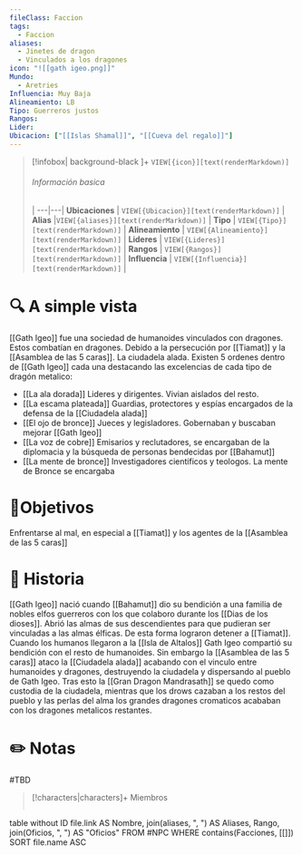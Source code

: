 ```yaml
---
fileClass: Faccion
tags:
  - Faccion
aliases:
  - Jinetes de dragon
  - Vinculados a los dragones
icon: "![[gath igeo.png]]"
Mundo:
  - Aretries
Influencia: Muy Baja
Alineamiento: LB
Tipo: Guerreros justos
Rangos: 
Lider: 
Ubicacion: ["[[Islas Shamal]]", "[[Cueva del regalo]]"]
---
```



> [!infobox| background-black ]+
`VIEW[{icon}][text(renderMarkdown)]`
> ###### Información basica
>  |
> ---|---|
>  **Ubicaciones** | `VIEW[{Ubicacion}][text(renderMarkdown)]` |
> **Alias** |`VIEW[{aliases}][text(renderMarkdown)]` |
> **Tipo** | `VIEW[{Tipo}][text(renderMarkdown)]` |
> **Alineamiento** | `VIEW[{Alineamiento}][text(renderMarkdown)]` |
> **Lideres** | `VIEW[{Lideres}][text(renderMarkdown)]` |
> **Rangos** | `VIEW[{Rangos}][text(renderMarkdown)]` |
> **Influencia** | `VIEW[{Influencia}][text(renderMarkdown)]` |
> 




# 🔍 A simple vista

[[Gath Igeo]] fue una sociedad de humanoides vinculados con dragones. Estos combatían en dragones. Debido a la persecución por [[Tiamat]] y la [[Asamblea de las 5 caras]]. La ciudadela alada. Existen 5 ordenes dentro de [[Gath Igeo]] cada una destacando las excelencias de cada tipo de dragón metalico:
- [[La ala dorada]] Lideres y dirigentes. Vivian aislados del resto.
- [[La escama plateada]] Guardias, protectores y espías encargados de la defensa de la [[Ciudadela alada]]  
- [[El ojo de bronce]] Jueces y legisladores. Gobernaban y buscaban mejorar [[Gath Igeo]]
- [[La voz de cobre]] Emisarios y reclutadores, se encargaban de la diplomacia y la búsqueda de personas bendecidas por [[Bahamut]]
- [[La mente de bronce]] Investigadores cientificos y teologos. La mente de Bronce se encargaba 


# 🎯Objetivos

Enfrentarse al mal, en especial a [[Tiamat]] y los agentes de la [[Asamblea de las 5 caras]]

# 📜 Historia
[[Gath Igeo]] nació cuando [[Bahamut]] dio su bendición a una familia de nobles elfos guerreros con los que colaboro durante los [[Dias de los dioses]]. Abrió las almas de sus descendientes para que pudieran ser vinculadas a las almas élficas. De esta forma lograron detener a [[Tiamat]]. Cuando los humanos llegaron a la [[Isla de Altalos]] Gath Igeo compartió su bendición con el resto de humanoides. Sin embargo la [[Asamblea de las 5 caras]] ataco la [[Ciudadela alada]] acabando con el vinculo entre humanoides y dragones, destruyendo la ciudadela y dispersando al pueblo de Gath Igeo. Tras esto la [[Gran Dragon Mandrasath]] se quedo como custodia de la ciudadela, mientras que los drows cazaban a los restos del pueblo y las perlas del alma los grandes dragones cromaticos acababan con los dragones metalicos restantes.


# ✏️ Notas

#TBD

> [!characters|characters]+ Miembros
> ```dataview
table without ID file.link AS Nombre, join(aliases, ", ") AS Aliases, Rango, join(Oficios, ", ") AS "Oficios"
FROM #NPC
WHERE  contains(Facciones, [[]])
SORT file.name ASC
